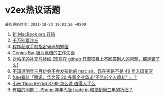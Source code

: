 # v2ex热议话题

`最后更新时间：2021-10-23 19:03:56 +0800`

1. [新 MacBook pro 开箱](https://www.v2ex.com/t/809961)
1. [千万别看沙丘](https://www.v2ex.com/t/809939)
1. [程序获取手机指定号码的短信](https://www.v2ex.com/t/809973)
1. [Genius Bar 极为离谱的工作失误](https://www.v2ex.com/t/809944)
1. [对帖子的补充与终结 [现在在 github 开源项目上不回答别人的问题，都是错了么]](https://www.v2ex.com/t/809972)
1. [不知道明年三月份会不会发布新的 mac air，现在买是不是 49 年入国军呀](https://www.v2ex.com/t/809982)
1. [如何看待「腾讯、华为等 20 多家企业承诺“不监听个人隐私” 」？](https://www.v2ex.com/t/809931)
1. [小米 11pro 8+256 3799 怎么说 值得入手么](https://www.v2ex.com/t/809960)
1. [有趣的问题： iPhone 年年丐版 trade in 和顶配用三年的折旧？](https://www.v2ex.com/t/809947)

